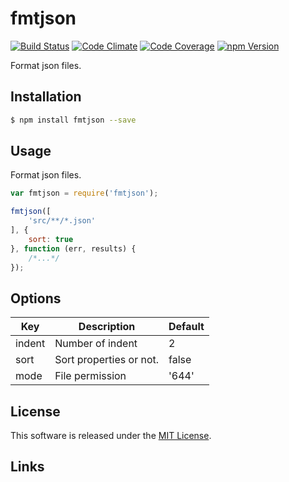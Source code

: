fmtjson
==========

<!-- Badge Start -->
<a name="badges"></a>

[![Build Status][bd_travis_shield_url]][bd_travis_url]
[![Code Climate][bd_codeclimate_shield_url]][bd_codeclimate_url]
[![Code Coverage][bd_codeclimate_coverage_shield_url]][bd_codeclimate_url]
[![npm Version][bd_npm_shield_url]][bd_npm_url]

[bd_repo_url]: https://github.com/okunishinishi/node-fmtjson
[bd_travis_url]: http://travis-ci.org/okunishinishi/node-fmtjson
[bd_travis_shield_url]: http://img.shields.io/travis/okunishinishi/node-fmtjson.svg?style=flat
[bd_license_url]: https://github.com/okunishinishi/node-fmtjson/blob/master/LICENSE
[bd_codeclimate_url]: http://codeclimate.com/github/okunishinishi/node-fmtjson
[bd_codeclimate_shield_url]: http://img.shields.io/codeclimate/github/okunishinishi/node-fmtjson.svg?style=flat
[bd_codeclimate_coverage_shield_url]: http://img.shields.io/codeclimate/coverage/github/okunishinishi/node-fmtjson.svg?style=flat
[bd_gemnasium_url]: https://gemnasium.com/okunishinishi/node-fmtjson
[bd_gemnasium_shield_url]: https://gemnasium.com/okunishinishi/node-fmtjson.svg
[bd_npm_url]: http://www.npmjs.org/package/fmtjson
[bd_npm_shield_url]: http://img.shields.io/npm/v/fmtjson.svg?style=flat
[bd_bower_badge_url]: https://img.shields.io/bower/v/fmtjson.svg?style=flat

<!-- Badge End -->


<!-- Description Start -->
<a name="description"></a>

Format json files.

<!-- Description End -->


<!-- Overview Start -->
<a name="overview"></a>


<!-- Overview End -->


<!-- Sections Start -->
<a name="sections"></a>

<!-- Section from "doc/readme/01.Installation.md.hbs" Start -->

<a name="section-doc-readme-01-installation-md"></a>
Installation
-----

```bash
$ npm install fmtjson --save
```

<!-- Section from "doc/readme/01.Installation.md.hbs" End -->

<!-- Section from "doc/readme/02.Usage.md.hbs" Start -->

<a name="section-doc-readme-02-usage-md"></a>
Usage
---------

Format json files.

```javascript
var fmtjson = require('fmtjson');

fmtjson([
    'src/**/*.json'
], {
    sort: true
}, function (err, results) {
    /*...*/
});
```

<!-- Section from "doc/readme/02.Usage.md.hbs" End -->

<!-- Section from "doc/readme/03.Options.md.hbs" Start -->

<a name="section-doc-readme-03-options-md"></a>
Options
-------

| Key | Description | Default |
| --- | --- | --- |
| indent | Number of indent | 2 |
| sort | Sort properties or not. | false |
| mode | File permission | '644' |
<!-- Section from "doc/readme/03.Options.md.hbs" End -->


<!-- Sections Start -->


<!-- LICENSE Start -->
<a name="license"></a>

License
-------
This software is released under the [MIT License](https://github.com/okunishinishi/node-fmtjson/blob/master/LICENSE).

<!-- LICENSE End -->


<!-- Links Start -->
<a name="links"></a>

Links
------


<!-- Links End -->
